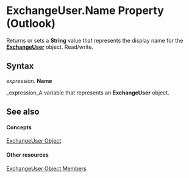 
# ExchangeUser.Name Property (Outlook)

Returns or sets a  **String** value that represents the display name for the **[ExchangeUser](6ec117d1-7fdb-aa36-b567-1242f8238df0.md)** object. Read/write.


## Syntax

 _expression_. **Name**

 _expression_A variable that represents an  **ExchangeUser** object.


## See also


#### Concepts


 [ExchangeUser Object](6ec117d1-7fdb-aa36-b567-1242f8238df0.md)
#### Other resources


 [ExchangeUser Object Members](b9489e9d-0b8e-1c8d-d5df-8def4b1ee5e8.md)
